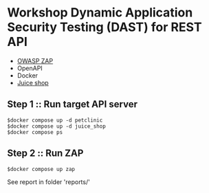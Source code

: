 # Workshop Dynamic Application Security Testing (DAST) for REST API
* [OWASP ZAP](https://www.zaproxy.org/)
* OpenAPI
* Docker
* [Juice shop](https://github.com/juice-shop/juice-shop)

## Step 1 :: Run target API server
```
$docker compose up -d petclinic
$docker compose up -d juice_shop
$docker compose ps
```

## Step 2 :: Run ZAP
```
$docker compose up zap
```

See report in folder 'reports/'
